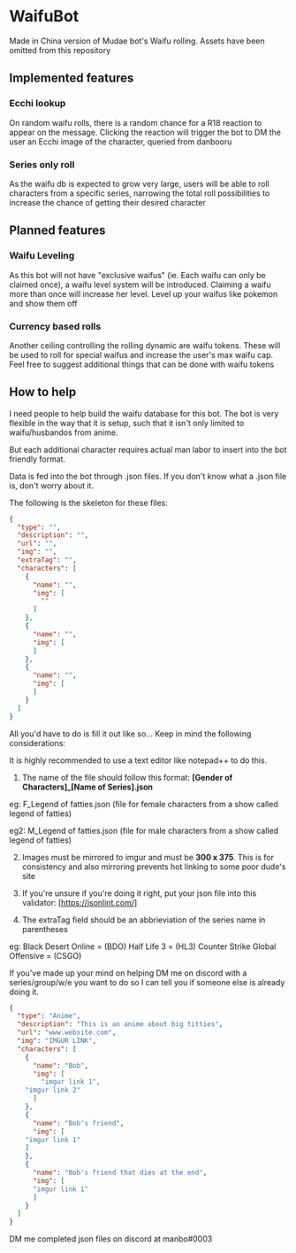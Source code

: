 # WaifuBot
Made in China version of Mudae bot's Waifu rolling. Assets have been omitted from this repository

## Implemented features
### Ecchi lookup
On random waifu rolls, there is a random chance for a R18 reaction to appear on the message. Clicking the reaction will 
trigger the bot to DM the user an Ecchi image of the character, queried from danbooru

### Series only roll
As the waifu db is expected to grow very large, users will be able to roll characters from a specific series, narrowing the total roll possibilities to increase the chance of getting their desired character

## Planned features
### Waifu Leveling
As this bot will not have "exclusive waifus" (ie. Each waifu can only be claimed once), a waifu level system will be introduced.
Claiming a waifu more than once will increase her level. Level up your waifus like pokemon and show them off

### Currency based rolls
Another ceiling controlling the rolling dynamic are waifu tokens. These will be used to roll for special waifus and increase the user's max waifu cap. Feel free to suggest additional things that can be done with waifu tokens

## How to help
I need people to help build the waifu database for this bot.
The bot is very flexible in the way that it is setup, such that it isn't only limited to waifu/husbandos from anime.

But each additional character requires actual man labor to insert into the bot friendly format.

Data is fed into the bot through .json files. If you don't know what a .json file is, don't worry about it.

The following is the skeleton for these files:

```JSON
{
  "type": "",
  "description": "",
  "url": "",
  "img": "",
  "extraTag": "",
  "characters": [
    {
      "name": "",
      "img": [
		""
      ]
    },
    {
      "name": "",
      "img": [
      ]
    },
    {
      "name": "",
      "img": [
      ]
    }
  ]
}
```

All you'd have to do is fill it out like so...
Keep in mind the following considerations:

It is highly recommended to use a text editor like notepad++ to do this.

1. The name of the file should follow this format: **[Gender of Characters]_[Name of Series].json**

eg: F_Legend of fatties.json (file for female characters from a show called legend of fatties)

eg2: M_Legend of fatties.json (file for male characters from a show called legend of fatties)

2. Images must be mirrored to imgur and must be **300 x 375**. This is for consistency and also mirroring prevents hot linking to some poor dude's site

3. If you're unsure if you're doing it right, put your json file into this validator: [https://jsonlint.com/] 

4. The extraTag field should be an abbrieviation of the series name in parentheses

eg: 
Black Desert Online = (BDO)
Half Life 3 = (HL3)
Counter Strike Global Offensive = (CSGO)


If you've made up your mind on helping DM me on discord with a series/group/w/e you want to do so I can tell you if someone else is already doing it.


```JSON
{
  "type": "Anime",
  "description": "This is an anime about big titties",
  "url": "www.website.com",
  "img": "IMGUR LINK",
  "characters": [
    {
      "name": "Bob",
      "img": [
		"imgur link 1",
    "imgur link 2"
      ]
    },
    {
      "name": "Bob's friend",
      "img": [
    "imgur link 1"
    ]
    },
    {
      "name": "Bob's friend that dies at the end",
      "img": [
      "imgur link 1"
      ]
    }
  ]
}
```



DM me completed json files on discord at manbo#0003
